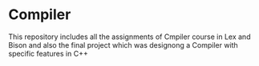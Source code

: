 # Compiler
This repository includes all the assignments of Cmpiler course in Lex and Bison and also the final project which was designong a Compiler with specific features in C++
